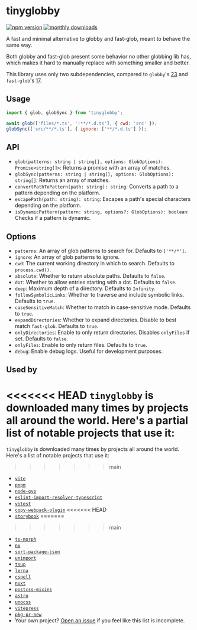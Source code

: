# tinyglobby

[![npm version](https://img.shields.io/npm/v/tinyglobby.svg?maxAge=3600)](https://npmjs.com/package/tinyglobby)
[![monthly downloads](https://img.shields.io/npm/dm/tinyglobby.svg?maxAge=3600)](https://npmjs.com/package/tinyglobby)

A fast and minimal alternative to globby and fast-glob, meant to behave the same way.

Both globby and fast-glob present some behavior no other globbing lib has,
which makes it hard to manually replace with something smaller and better.

This library uses only two subdependencies, compared to `globby`'s [23](https://npmgraph.js.org/?q=globby@14.1.0)
and `fast-glob`'s [17](https://npmgraph.js.org/?q=fast-glob@3.3.3).

## Usage

```js
import { glob, globSync } from 'tinyglobby';

await glob(['files/*.ts', '!**/*.d.ts'], { cwd: 'src' });
globSync(['src/**/*.ts'], { ignore: ['**/*.d.ts'] });
```

## API

- `glob(patterns: string | string[], options: GlobOptions): Promise<string[]>`: Returns a promise with an array of matches.
- `globSync(patterns: string | string[], options: GlobOptions): string[]`: Returns an array of matches.
- `convertPathToPattern(path: string): string`: Converts a path to a pattern depending on the platform.
- `escapePath(path: string): string`: Escapes a path's special characters depending on the platform.
- `isDynamicPattern(pattern: string, options?: GlobOptions): boolean`: Checks if a pattern is dynamic.

## Options

- `patterns`: An array of glob patterns to search for. Defaults to `['**/*']`.
- `ignore`: An array of glob patterns to ignore.
- `cwd`: The current working directory in which to search. Defaults to `process.cwd()`.
- `absolute`: Whether to return absolute paths. Defaults to `false`.
- `dot`: Whether to allow entries starting with a dot. Defaults to `false`.
- `deep`: Maximum depth of a directory. Defaults to `Infinity`.
- `followSymbolicLinks`: Whether to traverse and include symbolic links. Defaults to `true`.
- `caseSensitiveMatch`: Whether to match in case-sensitive mode. Defaults to `true`.
- `expandDirectories`: Whether to expand directories. Disable to best match `fast-glob`. Defaults to `true`.
- `onlyDirectories`: Enable to only return directories. Disables `onlyFiles` if set. Defaults to `false`.
- `onlyFiles`: Enable to only return files. Defaults to `true`.
- `debug`: Enable debug logs. Useful for development purposes.

## Used by

<<<<<<< HEAD
`tinyglobby` is downloaded many times by projects all around the world. Here's a partial list of notable projects that use it:
=======
`tinyglobby` is downloaded many times by projects all around the world. Here's a list of notable projects that use it:
>>>>>>> main

<!-- should be sorted by weekly download count -->
- [`vite`](https://github.com/vitejs/vite)
- [`pnpm`](https://github.com/pnpm/pnpm)
- [`node-gyp`](https://github.com/nodejs/node-gyp)
- [`eslint-import-resolver-typescript`](https://github.com/import-js/eslint-import-resolver-typescript)
- [`vitest`](https://github.com/vitest-dev/vitest)
- [`copy-webpack-plugin`](https://github.com/webpack-contrib/copy-webpack-plugin)
<<<<<<< HEAD
- [`storybook`](https://github.com/storybookjs/storybook)
=======
>>>>>>> main
- [`ts-morph`](https://github.com/dsherret/ts-morph)
- [`nx`](https://github.com/nrwl/nx)
- [`sort-package-json`](https://github.com/keithamus/sort-package-json)
- [`unimport`](https://github.com/unjs/unimport)
- [`tsup`](https://github.com/egoist/tsup)
- [`lerna`](https://github.com/lerna/lerna)
- [`cspell`](https://github.com/streetsidesoftware/cspell)
- [`nuxt`](https://github.com/nuxt/nuxt)
- [`postcss-mixins`](https://github.com/postcss/postcss-mixins)
- [`astro`](https://github.com/withastro/astro)
- [`unocss`](https://github.com/unocss/unocss)
- [`vitepress`](https://github.com/vuejs/vitepress)
- [`pkg-pr-new`](https://github.com/stackblitz-labs/pkg.pr.new)
- Your own project? [Open an issue](https://github.com/SuperchupuDev/tinyglobby/issues)
if you feel like this list is incomplete.
